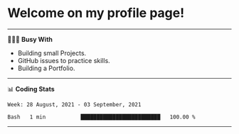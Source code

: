 # Welcome on my profile page!
<!-- print(("dralla"[::-1]+"s").capitalize()) -->

---
👨🏻‍💻 **Busy With**
* Building small Projects.
* GitHub issues to practice skills.
* Building a Portfolio.

---
📊 **Coding Stats**
<!--START_SECTION:waka-->
```text
Week: 28 August, 2021 - 03 September, 2021

Bash   1 min           █████████████████████████   100.00 % 
```
<!--END_SECTION:waka-->
---
